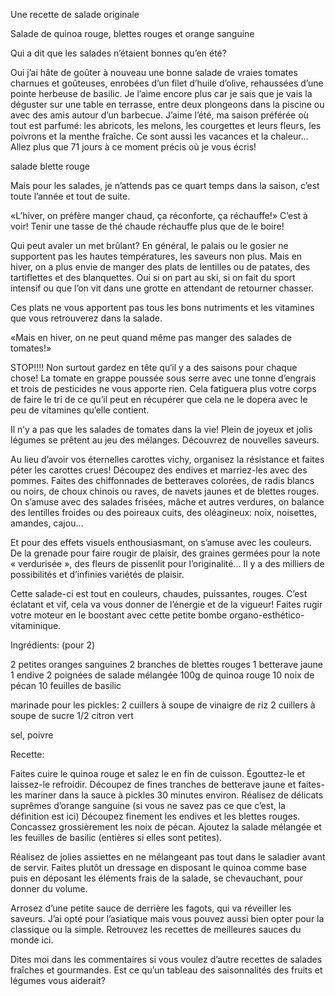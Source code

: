 Une recette de salade originale


Salade de quinoa rouge, blettes rouges et orange sanguine

Qui a dit que les salades n’étaient bonnes qu’en été?

Oui j’ai hâte de goûter à nouveau une bonne salade de vraies tomates charnues et goûteuses, enrobées d’un filet d’huile d’olive, rehaussées d’une pointe herbeuse de basilic.
Je l’aime encore plus car je sais que je vais la déguster sur une table en terrasse, entre deux plongeons dans la piscine ou avec des amis autour d’un barbecue.
J’aime l’été, ma saison préférée où tout est parfumé: les abricots, les melons, les courgettes et leurs fleurs, les poivrons et la menthe fraîche. Ce sont aussi les vacances et la chaleur… Allez plus que 71 jours à ce moment précis où je vous écris!

salade blette rouge

 

Mais pour les salades, je n’attends pas ce quart temps dans la saison, c’est toute l’année et tout de suite.

«L’hiver, on préfère manger chaud, ça réconforte, ça réchauffe!» C’est à voir!
Tenir une tasse de thé chaude réchauffe plus que de le boire!

Qui peut avaler un met brûlant? En général, le palais ou le gosier ne supportent pas les hautes températures, les saveurs non plus.
Mais en hiver, on a plus envie de manger des plats de lentilles ou de patates, des tartiflettes et des blanquettes.
Oui si on part au ski, si on fait du sport intensif ou que l’on vit dans une grotte en attendant de retourner chasser.

Ces plats ne vous apportent pas tous les bons nutriments et les vitamines que vous retrouverez dans la salade.

«Mais en hiver, on ne peut quand même pas manger des salades de tomates!»

STOP!!!!
Non surtout gardez en tête qu‘il y a des saisons pour chaque chose!
La tomate en grappe poussée sous serre avec une tonne d’engrais et trois de pesticides ne vous apporte rien.
Cela fatiguera plus votre corps de faire le tri de ce qu’il peut en récupérer que cela ne le dopera avec le peu de vitamines qu’elle contient.

Il n’y a pas que les salades de tomates dans la vie!
Plein de joyeux et jolis légumes se prêtent au jeu des mélanges. Découvrez de nouvelles saveurs.

Au lieu d’avoir vos éternelles carottes vichy, organisez la résistance et faites péter les carottes crues!
Découpez des endives et marriez-les avec des pommes.
Faites des chiffonnades de betteraves colorées, de radis blancs ou noirs, de choux chinois ou raves, de navets jaunes et de blettes rouges.
On s’amuse avec des salades frisées, mâche et autres verdures, on balance des lentilles froides ou des poireaux cuits, des oléagineux: noix, noisettes, amandes, cajou…

Et pour des effets visuels enthousiasmant, on s’amuse avec les couleurs.
De la grenade pour faire rougir de plaisir, des graines germées pour la note « verdurisée », des fleurs de pissenlit pour l’originalité… Il y a des milliers de possibilités et d’infinies variétés de plaisir.

Cette salade-ci est tout en couleurs, chaudes, puissantes, rouges.
C’est éclatant et vif, cela va vous donner de l’énergie et de la vigueur!
Faites rugir votre moteur en le boostant avec cette petite bombe organo-esthético-vitaminique.

Ingrédients: (pour 2)

2 petites oranges sanguines
2 branches de blettes rouges
1 betterave jaune
1 endive
2 poignées de salade mélangée
100g de quinoa rouge
10 noix de pécan
10 feuilles de basilic

marinade pour les pickles:
2 cuillers à soupe de vinaigre de riz
2 cuillers à soupe de sucre
1/2 citron vert

sel, poivre

Recette:

Faites cuire le quinoa rouge et salez le en fin de cuisson.
Égouttez-le et laissez-le refroidir.
Découpez de fines tranches de betterave jaune et faites-les mariner dans la sauce à pickles 30 minutes environ.
Réalisez de délicats suprêmes d’orange sanguine (si vous ne savez pas ce que c’est, la définition est ici)
Découpez finement les endives et les blettes rouges.
Concassez grossièrement les noix de pécan.
Ajoutez la salade mélangée et les feuilles de basilic (entières si elles sont petites).

Réalisez de jolies assiettes en ne mélangeant pas tout dans le saladier avant de servir.
Faites plutôt un dressage en disposant le quinoa comme base puis en déposant les éléments frais de la salade, se chevauchant, pour donner du volume.

Arrosez d’une petite sauce de derrière les fagots, qui va réveiller les saveurs. J’ai opté pour l’asiatique mais vous pouvez aussi bien opter pour la classique ou la simple. Retrouvez les recettes de meilleures sauces du monde ici.

Dites moi dans les commentaires si vous voulez d’autre recettes de salades fraîches et gourmandes.
Est ce qu’un tableau des saisonnalités des fruits et légumes vous aiderait?